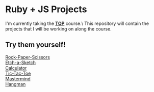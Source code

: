# Ruby + JS Projects
I'm currently taking the [**TOP**](https://www.theodinproject.com/) course.\ 
This repository will contain the projects that I will be working on along the course.

## Try them yourself!

[Rock-Paper-Scissors](https://t-msd.github.io/Learning-Projects/Rock-Paper-Scissors/)\
[Etch-a-Sketch](https://t-msd.github.io/Learning-Projects/Etch-a-Sketch/)\
[Calculator](https://t-msd.github.io/Learning-Projects/Calculator/)\
[Tic-Tac-Toe](https://github.com/T-MSD/Learning-Projects/blob/main/Tic-Tac-Toe/README.md)\
[Mastermind](https://github.com/T-MSD/Learning-Projects/blob/main/Mastermind/README.md)\
[Hangman](https://github.com/T-MSD/Learning-Projects/blob/main/Hangman/README.md)
